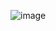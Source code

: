 ![image](https://github.com/AbdelTheGoat/Wallpaper/assets/155133525/4c0d9c32-1a9d-4648-a689-d8491d7fe420)
